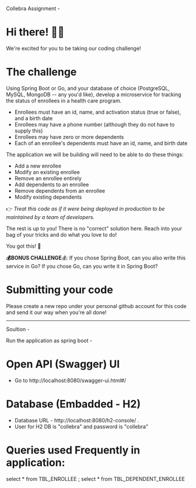 Collebra Assignment - 

# Hi there! 🐱‍🏍

We're excited for you to be taking our coding challenge! 

# The challenge

Using Spring Boot or Go, and your database of choice (PostgreSQL, MySQL, MongoDB -- any you'd like), develop a microservice for tracking the status of enrollees in a health care program.
- Enrollees must have an id, name, and activation status (true or false), and a birth date
- Enrollees may have a phone number (although they do not have to supply this)
- Enrollees may have zero or more dependents
- Each of an enrollee's dependents must have an id, name, and birth date

The application we will be building will need to be able to do these things:
- Add a new enrollee
- Modify an existing enrollee
- Remove an enrollee entirely
- Add dependents to an enrollee
- Remove dependents from an enrollee
- Modify existing dependents


👉 _Treat this code as if it were being deployed in production to be maintained by a team of developers._ 

The rest is up to you! There is no "correct" solution here. Reach into your bag of your tricks and do what you love to do!

You got this! 💪

**💰BONUS CHALLENGE**💰: If you chose Spring Boot, can you also write this service in Go? If you chose Go, can you write it in Spring Boot?

# Submitting your code
Please create a new repo under your personal github account for this code and send it our way when you're all done!

---------------------------------------
Soultion - 

Run the application as spring boot - 

# Open API (Swagger) UI
- Go to http://localhost:8080/swagger-ui.html#/

# Database (Embadded - H2)
- Database URL - http://localhost:8080/h2-console/ . 
- User for H2 DB is "collebra" and password is "collebra"

# Queries used Frequently in application:

select * from TBL_ENROLLEE ;
select * from TBL_DEPENDENT_ENROLLEE 



